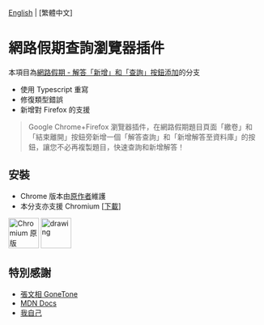 [English](https://github.com/momu54/NetholidayAnswerQuery/) | \[繁體中文\]

# 網路假期查詢瀏覽器插件

本項目為[網路假期 - 解答「新增」和「查詢」按鈕添加](https://github.com/NHDAS/chrome-extension_answer-query-button-add)的分支

-   使用 Typescript 重寫
-   修復類型錯誤
-   新增對 Firefox 的支援

> Google Chrome+Firefox 瀏覽器插件，在網路假期題目頁面「繳卷」和「結束離開」按鈕旁新增一個「解答查詢」和「新增解答至資料庫」的按鈕，讓您不必再複製題目，快速查詢和新增解答！

## 安裝

-   Chrome 版本由[原作者](https://github.com/GoneTone)維護
-   本分支亦支援 Chromium \[[下載](https://github.com/momu54/NetholidayAnswerQuery/releases/latest)\]

[<img src="https://storage.googleapis.com/web-dev-uploads/image/WlD8wC6g8khYWPJUsQceQkhXSlv1/HRs9MPufa1J1h5glNhut.png" alt="Chromium 原版" height="60"/>](https://chrome.google.com/webstore/detail/figcebmonllniaklhhjimjlgndjlgchd)
[<img src="https://blog.mozilla.org/addons/files/2015/11/get-the-addon.png" alt="drawing" height="60"/>](https://github.com/momu54/NetholidayAnswerQuery/releases/latest)

## 特別感謝

-   [張文相 GoneTone](https://github.com/GoneTone)
-   [MDN Docs](https://developer.mozilla.org/en-US/)
-   [我自己](https://momu54.cf/)

